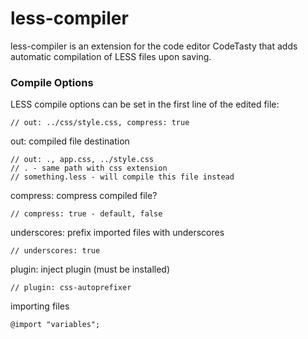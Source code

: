# less-compiler

less-compiler is an extension for the code editor CodeTasty that adds automatic compilation of LESS files upon saving.


### Compile Options

LESS compile options can be set in the first line of the edited file:

    // out: ../css/style.css, compress: true

out: compiled file destination

    // out: ., app.css, ../style.css
    // . - same path with css extension
    // something.less - will compile this file instead
	
compress: compress compiled file?

    // compress: true - default, false

underscores: prefix imported files with underscores 

    // underscores: true

plugin: inject plugin (must be installed)

    // plugin: css-autoprefixer

importing files

    @import "variables";